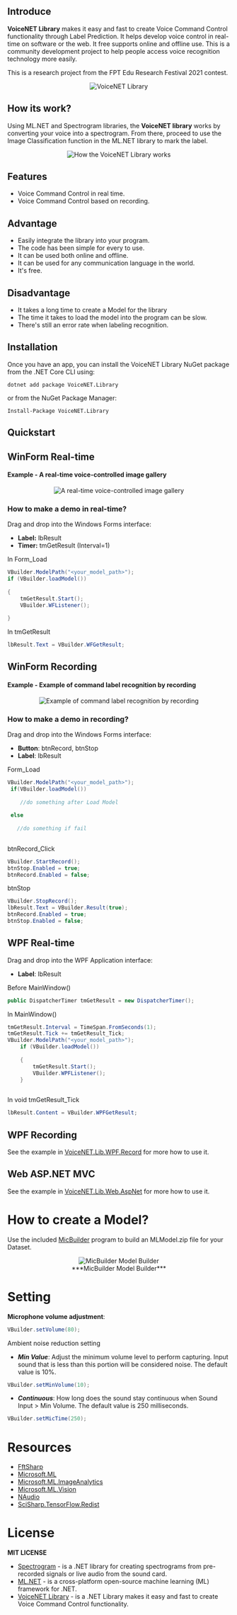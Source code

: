 ## Introduce
**VoiceNET Library** makes it easy and fast to create Voice Command Control functionality through Label Prediction. It helps develop voice control in real-time on software or the web. It free supports online and offline use. This is a community development project to help people access voice recognition technology more easily.
 
This is a research project from the FPT Edu Research Festival 2021 contest. 

<div align="center">

<img src="https://raw.githubusercontent.com/nhannt201/VoiceNET.Library/gh-pages/logo.png" alt="VoiceNET Library" />
 
</div>

## How its work?

Using ML.NET and Spectrogram libraries, the **VoiceNET library** works by converting your voice into a spectrogram. From there, proceed to use the Image Classification function in the ML.NET library to mark the label.

<div align="center">


 <img src="https://raw.githubusercontent.com/nhannt201/VoiceNET.Library/gh-pages/howitworks.png" alt="How the VoiceNET Library works" />


</div>

## Features

- Voice Command Control in real time.
- Voice Command Control based on recording.

## Advantage
- Easily integrate the library into your program.
- The code has been simple for every to use.
- It can be used both online and offline.
- It can be used for any communication language in the world.
- It's free.

## Disadvantage
- It takes a long time to create a Model for the library
- The time it takes to load the model into the program can be slow.
- There's still an error rate when labeling recognition.

## Installation

Once you have an app, you can install the VoiceNET Library NuGet package from the .NET Core CLI using:
```
dotnet add package VoiceNET.Library
```
or from the NuGet Package Manager:
```
Install-Package VoiceNET.Library
```
## Quickstart
## WinForm Real-time


#### Example - A real-time voice-controlled image gallery

<div align="center">

<img src="https://raw.githubusercontent.com/nhannt201/VoiceNET.Library/gh-pages/VoiceNET_Library__Demo_Product__Libum.gif" alt="A real-time voice-controlled image gallery" />

</div>

### How to make a demo in real-time?

Drag and drop into the Windows Forms interface:
- **Label:** lbResult
- **Timer:** tmGetResult (Interval=1)

In Form_Load
```cs
VBuilder.ModelPath("<your_model_path>");
if (VBuilder.loadModel())
    
{
	tmGetResult.Start();
	VBuilder.WFListener();
            
}
```

In tmGetResult
```cs
lbResult.Text = VBuilder.WFGetResult;
```

## WinForm Recording
#### Example - Example of command label recognition by recording

<div align="center">
	
<img src="https://raw.githubusercontent.com/nhannt201/VoiceNET.Library/gh-pages/VoiceNET_Library__Demo_Product__Recording.gif" alt="Example of command label recognition by recording" />

</div>

### How to make a demo in recording?

Drag and drop into the Windows Forms interface:
- **Button**: btnRecord, btnStop
- **Label**: lbResult

Form_Load
```cs
VBuilder.ModelPath("<your_model_path>");
 if(VBuilder.loadModel())
 
    //do something after Load Model
	
 else
 
   //do something if fail
   
```
btnRecord_Click
```cs
VBuilder.StartRecord();
btnStop.Enabled = true;
btnRecord.Enabled = false;
```
btnStop
```cs
VBuilder.StopRecord();
lbResult.Text = VBuilder.Result(true);
btnRecord.Enabled = true;
btnStop.Enabled = false;
```

## WPF Real-time

Drag and drop into the WPF Application interface:

- **Label**: lbResult

Before MainWindow()

```cs
public DispatcherTimer tmGetResult = new DispatcherTimer();
```

In MainWindow()
```cs
tmGetResult.Interval = TimeSpan.FromSeconds(1);
tmGetResult.Tick += tmGetResult_Tick;
VBuilder.ModelPath("<your_model_path>");
    if (VBuilder.loadModel())
            
	{
        tmGetResult.Start();
        VBuilder.WPFListener();
    }
	
```

In void tmGetResult_Tick
```cs
lbResult.Content = VBuilder.WPFGetResult;
```

## WPF Recording

See the example in [VoiceNET.Lib.WPF.Record](https://github.com/nhannt201/VoiceNET.Library/tree/main/VoiceNET.Lib.WPF.Record) for more how to use it.

## Web ASP.NET MVC

See the example in [VoiceNET.Lib.Web.AspNet](https://github.com/nhannt201/VoiceNET.Library/tree/main/VoiceNET.Lib.Web.AspNet) for more how to use it.
# How to create a Model?
Use the included [MicBuilder](https://github.com/nhannt201/VoiceNET.Library/tree/main/VoiceNET.Lib.MicBuilder/README.MD) program to build an MLModel.zip file for your Dataset.


<div align="center">
	
<img src="https://raw.githubusercontent.com/nhannt201/VoiceNET.Library/gh-pages/VoiceNET_Library__MicBuilder__Create_a_Model.gif" alt="MicBuilder Model Builder" />


<br>
	<center>***MicBuilder Model Builder***</center>

</div>

# Setting

**Microphone volume adjustment**:

```cs
VBuilder.setVolume(80);
```

Ambient noise reduction setting

- ***Min Value***:  Adjust the minimum volume level to perform capturing. Input sound that is less than this portion will be considered noise. The default value is 10%.
```cs
VBuilder.setMinVolume(10); 
```
- ***Continuous***: How long does the sound stay continuous when Sound Input > Min Volume. The default value is 250 milliseconds.
```cs
VBuilder.setMicTime(250);
```

# Resources

* [FftSharp](https://www.nuget.org/packages/FftSharp/)
* [Microsoft.ML](https://www.nuget.org/packages/Microsoft.ML/)
* [Microsoft.ML.ImageAnalytics](https://www.nuget.org/packages/Microsoft.ML.ImageAnalytics/)
* [Microsoft.ML.Vision](https://www.nuget.org/packages/Microsoft.ML.Vision/)
* [NAudio](https://www.nuget.org/packages/NAudio/)
* [SciSharp.TensorFlow.Redist](https://www.nuget.org/packages/SciSharp.TensorFlow.Redist/)

# License

**MIT LICENSE**

* [Spectrogram](https://github.com/swharden/Spectrogram/) - is a .NET library for creating spectrograms from pre-recorded signals or live audio from the sound card.
* [ML.NET](https://github.com/dotnet/machinelearning) - is a cross-platform open-source machine learning (ML) framework for .NET.
* [VoiceNET Library](https://github.com/nhannt201/VoiceNET.Library/blob/main/LICENSE) - is a .NET Library makes it easy and fast to create Voice Command Control functionality.
